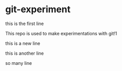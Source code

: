 # git-experiment

this is the first line

This repo is used to make experimentations with git!1

this is a new line

this is another line

so many line
